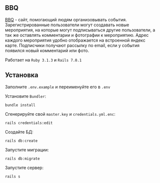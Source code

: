 ## BBQ

[BBQ](http:/ilyaz.site) - cайт, помогающий людям организовывать события. Зарегистрированные пользователи могут создавать новые мероприятия, на которые могут подписываться другие пользователи, а так же оставлять комментарии и фотографии к мероприятию. Адрес каждого мероприятия удобно отображается на встроенной яндекс карте.
Подписчики получают рассылку по email, если у события появился новый комментарий или фото.

Работает на `Ruby 3.1.3` и `Rails 7.0.1`

## Установка

Заполните `.env.example` и переименуйте его в `.env`

Установите `Bundler`:
```
bundle install
```

Сгенерируйте свой `master.key` и `credentials.yml.enc`:
```
rails credentials:edit
```

Создайте БД:
```
rails db:create
```

Запустите миграции:
```
rails db:migrate
```

Запустите сервер:
```
rails s
```
